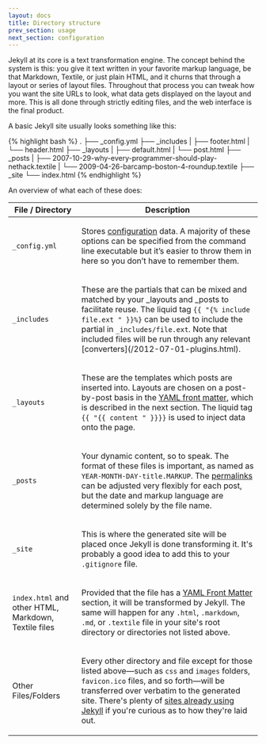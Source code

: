 ```yaml
---
layout: docs
title: Directory structure
prev_section: usage
next_section: configuration
---
```


Jekyll at its core is a text transformation engine. The concept behind the system is this: you give it text written in your favorite markup language, be that Markdown, Textile, or just plain HTML, and it churns that through a layout or series of layout files. Throughout that process you can tweak how you want the site URLs to look, what data gets displayed on the layout and more. This is all done through strictly editing files, and the web interface is the final product.

A basic Jekyll site usually looks something like this:

{% highlight bash %}
.
├── _config.yml
├── _includes
|   ├── footer.html
|   └── header.html
├── _layouts
|   ├── default.html
|   └── post.html
├── _posts
|   ├── 2007-10-29-why-every-programmer-should-play-nethack.textile
|   └── 2009-04-26-barcamp-boston-4-roundup.textile
├── _site
└── index.html
{% endhighlight %}

An overview of what each of these does:

<table>
  <thead>
    <tr>
      <th>File / Directory</th>
      <th>Description</th>
    </tr>
  </thead>
  <tbody>
    <tr>
      <td>
        <p><code>_config.yml</code></p>
      </td>
      <td>
        <p>Stores <a href="../configuration">configuration</a> data. A majority of these options can be specified from the command line executable but it’s easier to throw them in here so you don’t have to remember them.</p>
      </td>
    </tr>
    <tr>
      <td>
        <p><code>_includes</code></p>
      </td>
      <td>
        <p>These are the partials that can be mixed and matched by your _layouts and _posts to facilitate reuse.  The liquid tag <code>{{ "{% include file.ext " }}%}</code> can be used to include the partial in <code>_includes/file.ext</code>. Note that included files will be run through any relevant [converters](/2012-07-01-plugins.html).</p>
      </td>
    </tr>
    <tr>
      <td>
        <p><code>_layouts</code></p>
      </td>
      <td>
        <p>These are the templates which posts are inserted into. Layouts are chosen on a post-by-post basis in the <a href="../frontmatter">YAML front matter</a>, which is described in the next section. The liquid tag <code>{{ "{{ content " }}}}</code> is used to inject data onto the page.</p>
      </td>
    </tr>
    <tr>
      <td>
        <p><code>_posts</code></p>
      </td>
      <td>
        <p>Your dynamic content, so to speak. The format of these files is important, as named as <code>YEAR-MONTH-DAY-title.MARKUP</code>. The <a href="../permalinks">permalinks</a> can be adjusted very flexibly for each post, but the date and markup language are determined solely by the file name.</p>
      </td>
    </tr>
    <tr>
      <td>
        <p><code>_site</code></p>
      </td>
      <td>
        <p>This is where the generated site will be placed once Jekyll is done transforming it. It's probably a good idea to add this to your <code>.gitignore</code> file.</p>
      </td>
    </tr>
    <tr>
      <td>
        <p><code>index.html</code> and other HTML, Markdown, Textile files</p>
      </td>
      <td>
        <p>Provided that the file has a <a href="../frontmatter">YAML Front Matter</a> section, it will be transformed by Jekyll. The same will happen for any <code>.html</code>, <code>.markdown</code>, <code>.md</code>, or <code>.textile</code> file in your site's root directory or directories not listed above.</p>
      </td>
    </tr>
    <tr>
      <td>
        <p>Other Files/Folders</p>
      </td>
      <td>
        <p>Every other directory and file except for those listed above—such as <code>css</code> and <code>images</code> folders, <code>favicon.ico</code> files, and so forth—will be transferred over verbatim to the generated site. There's plenty of <a href="../sites">sites already using Jekyll</a> if you're curious as to how they're laid out.</p>
      </td>
    </tr>
  </tbody>
</table>
